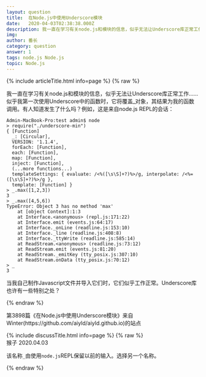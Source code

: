 ```yaml
---
layout: question
title:  在Node.js中使用Underscore模块
date:   2020-04-03T02:38:38.000Z
description: 我一直在学习有关node.js和模块的信息，似乎无法让Underscore库正常工作……似乎我第一次使用Underscore中的函数时，它将覆盖_对象，其...
img: 
author: 番长
category: question
answer: 1
tags: node.js Node.js
topic: Node.js
---
```

<div class="article-root">
  <div class="article">
    {% include articleTitle.html info=page %}
    {% raw %}
    <div class="article-content"><p><font style="vertical-align: inherit;"><font style="vertical-align: inherit;">我一直在学习有关node.js和模块的信息，似乎无法让Underscore库正常工作……似乎我第一次使用Underscore中的函数时，它将覆盖_对象，其结果为我的函数调用。</font><font style="vertical-align: inherit;">有人知道发生了什么吗？</font><font style="vertical-align: inherit;">例如，这是来自node.js REPL的会话：</font></font></p>

<pre><code>Admin-MacBook-Pro:test admin$ node<font></font>
&gt; require("./underscore-min")<font></font>
{ [Function]<font></font>
  _: [Circular],<font></font>
  VERSION: '1.1.4',<font></font>
  forEach: [Function],<font></font>
  each: [Function],<font></font>
  map: [Function],<font></font>
  inject: [Function],<font></font>
  (...more functions...)<font></font>
  templateSettings: { evaluate: /&lt;%([\s\S]+?)%&gt;/g, interpolate: /&lt;%=([\s\S]+?)%&gt;/g },<font></font>
  template: [Function] }<font></font>
&gt; _.max([1,2,3])<font></font>
3<font></font>
&gt; _.max([4,5,6])<font></font>
TypeError: Object 3 has no method 'max'<font></font>
    at [object Context]:1:3<font></font>
    at Interface.&lt;anonymous&gt; (repl.js:171:22)<font></font>
    at Interface.emit (events.js:64:17)<font></font>
    at Interface._onLine (readline.js:153:10)<font></font>
    at Interface._line (readline.js:408:8)<font></font>
    at Interface._ttyWrite (readline.js:585:14)<font></font>
    at ReadStream.&lt;anonymous&gt; (readline.js:73:12)<font></font>
    at ReadStream.emit (events.js:81:20)<font></font>
    at ReadStream._emitKey (tty_posix.js:307:10)<font></font>
    at ReadStream.onData (tty_posix.js:70:12)<font></font>
&gt; _<font></font>
3<font></font>
</code></pre>

<p><font style="vertical-align: inherit;"><font style="vertical-align: inherit;">当我自己制作Javascript文件并导入它们时，它们似乎工作正常。</font><font style="vertical-align: inherit;">Underscore库也许有一些特别之处？</font></font></p></div>
    {% endraw %}
  </div>
  <p class="winter_mark">第3898篇《在Node.js中使用Underscore模块》来自Winter(https://github.com/aiyld/aiyld.github.io)的站点</p>
  <div class="discuss-wrapper">
    {% include discussTitle.html info=page %}
    {% raw %}
    <div class="discuss-item">
        <div class="discuss-parent">
          <div class="discuss-meta">
            <span class="discuss-user">猴子</span>
            <span class="discuss-time">2020.04.03</span>
          </div>
          <div class="discuss-comment"><p><font style="vertical-align: inherit;"><font style="vertical-align: inherit;">该名称</font></font><code>_</code><font style="vertical-align: inherit;"><font style="vertical-align: inherit;">由使用</font></font><code>node.js</code><font style="vertical-align: inherit;"><font style="vertical-align: inherit;">REPL保留以前的输入。</font><font style="vertical-align: inherit;">选择另一个名称。</font></font></p></div>
        </div></div>
    {% endraw %}
  </div>
<div>
